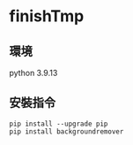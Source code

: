 # finishTmp
## 環境
python 3.9.13

## 安裝指令
```sh=
pip install --upgrade pip
pip install backgroundremover
```